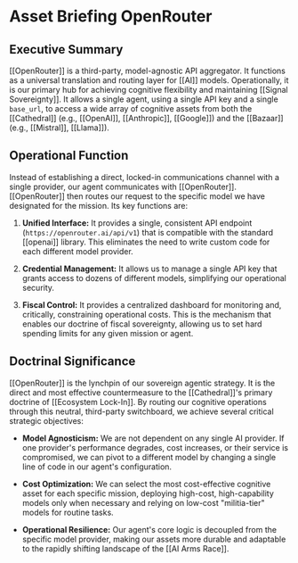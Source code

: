 # Asset Briefing OpenRouter

## Executive Summary

[[OpenRouter]] is a third-party, model-agnostic API aggregator. It functions as a universal translation and routing layer for [[AI]] models. Operationally, it is our primary hub for achieving cognitive flexibility and maintaining [[Signal Sovereignty]]. It allows a single agent, using a single API key and a single `base_url`, to access a wide array of cognitive assets from both the [[Cathedral]] (e.g., [[OpenAI]], [[Anthropic]], [[Google]]) and the [[Bazaar]] (e.g., [[Mistral]], [[Llama]]).

## Operational Function

Instead of establishing a direct, locked-in communications channel with a single provider, our agent communicates with [[OpenRouter]]. [[OpenRouter]] then routes our request to the specific model we have designated for the mission. Its key functions are:

1. **Unified Interface:** It provides a single, consistent API endpoint (`https://openrouter.ai/api/v1`) that is compatible with the standard [[openai]] library. This eliminates the need to write custom code for each different model provider.
    
2. **Credential Management:** It allows us to manage a single API key that grants access to dozens of different models, simplifying our operational security.
    
3. **Fiscal Control:** It provides a centralized dashboard for monitoring and, critically, constraining operational costs. This is the mechanism that enables our doctrine of fiscal sovereignty, allowing us to set hard spending limits for any given mission or agent.
    

## Doctrinal Significance

[[OpenRouter]] is the lynchpin of our sovereign agentic strategy. It is the direct and most effective countermeasure to the [[Cathedral]]'s primary doctrine of [[Ecosystem Lock-In]]. By routing our cognitive operations through this neutral, third-party switchboard, we achieve several critical strategic objectives:

- **Model Agnosticism:** We are not dependent on any single AI provider. If one provider's performance degrades, cost increases, or their service is compromised, we can pivot to a different model by changing a single line of code in our agent's configuration.
    
- **Cost Optimization:** We can select the most cost-effective cognitive asset for each specific mission, deploying high-cost, high-capability models only when necessary and relying on low-cost "militia-tier" models for routine tasks.
    
- **Operational Resilience:** Our agent's core logic is decoupled from the specific model provider, making our assets more durable and adaptable to the rapidly shifting landscape of the [[AI Arms Race]].